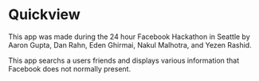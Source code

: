 Quickview
======

This app was made during the 24 hour Facebook Hackathon in Seattle by Aaron Gupta, Dan Rahn, Eden Ghirmai, Nakul Malhotra, and Yezen Rashid. 

This app searchs a users friends and displays various information that Facebook does not normally present. 
